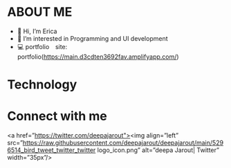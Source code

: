 # ABOUT ME

- 👋 Hi, I’m Erica
- 👀 I’m interested in Programming and UI development  
- 💻 portfolio　site: portfolio(https://main.d3cdten3692fav.amplifyapp.com/)

# Technology 

# Connect with me
<a href=”https://twitter.com/deepajarout"><img align=”left” src=”https://raw.githubusercontent.com/deepajarout/deepajarout/main/5296514_bird_tweet_twitter_twitter logo_icon.png” alt=”deepa Jarout| Twitter” width=”35px”/></a>

